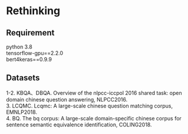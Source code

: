 # Rethinking
## Requirement
python 3.8  
tensorflow-gpu==2.2.0  
bert4keras==0.9.9
## Datasets
1-2. KBQA、DBQA. Overview of the nlpcc-iccpol 2016 shared task: open domain chinese question answering, NLPCC2016.   
3. LCQMC.  Lcqmc: A large-scale chinese question matching corpus, EMNLP2018.   
4. BQ. The bq corpus: A large-scale domain-specific chinese corpus for sentence semantic equivalence identification, COLING2018.   
